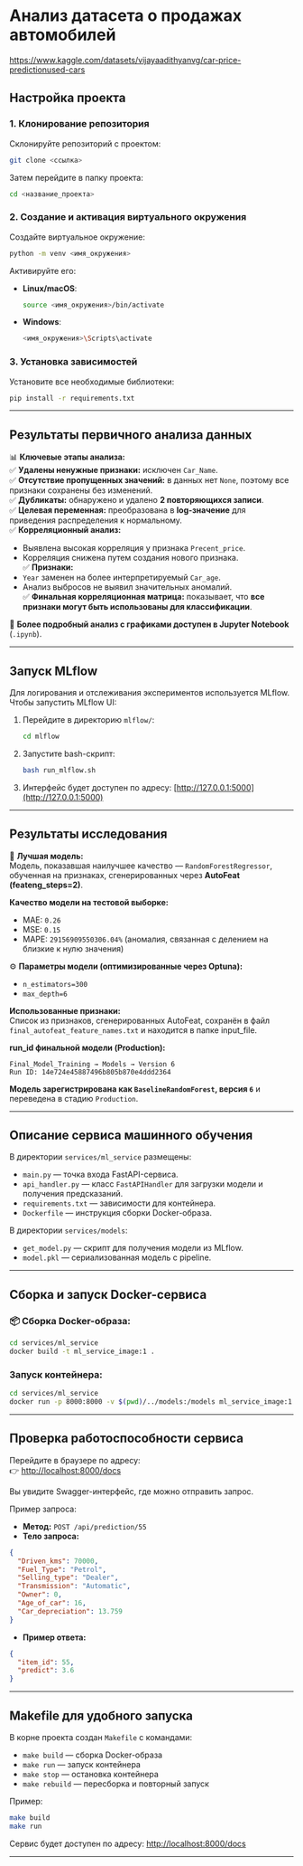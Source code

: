 # **Анализ датасета о продажах автомобилей**  
https://www.kaggle.com/datasets/vijayaadithyanvg/car-price-predictionused-cars

## **Настройка проекта**  

### **1. Клонирование репозитория**  
Склонируйте репозиторий с проектом:  
```bash
git clone <ссылка>
```
Затем перейдите в папку проекта:  
```bash
cd <название_проекта>
```

### **2. Создание и активация виртуального окружения**  
Создайте виртуальное окружение:  
```bash
python -m venv <имя_окружения>
```
Активируйте его:  
- **Linux/macOS**:  
  ```bash
  source <имя_окружения>/bin/activate
  ```
- **Windows**:  
  ```bash
  <имя_окружения>\Scripts\activate
  ```

### **3. Установка зависимостей**  
Установите все необходимые библиотеки:  
```bash
pip install -r requirements.txt
```

---

## **Результаты первичного анализа данных**  

📊 **Ключевые этапы анализа:**  
✅ **Удалены ненужные признаки:** исключен `Car_Name`.  
✅ **Отсутствие пропущенных значений:** в данных нет `None`, поэтому все признаки сохранены без изменений.  
✅ **Дубликаты:** обнаружено и удалено **2 повторяющихся записи**.  
✅ **Целевая переменная:** преобразована в **log-значение** для приведения распределения к нормальному.  
✅ **Корреляционный анализ:**  
   - Выявлена высокая корреляция у признака `Precent_price`.  
   - Корреляция снижена путем создания нового признака.  
✅ **Признаки:**  
   - `Year` заменен на более интерпретируемый `Car_age`.  
   - Анализ выбросов не выявил значительных аномалий.  
✅ **Финальная корреляционная матрица:** показывает, что **все признаки могут быть использованы для классификации**.  

📌 **Более подробный анализ с графиками доступен в Jupyter Notebook** (`.ipynb`).

---

## **Запуск MLflow**

Для логирования и отслеживания экспериментов используется MLflow.  
Чтобы запустить MLflow UI:

1. Перейдите в директорию `mlflow/`:
   ```bash
   cd mlflow
   ```

2. Запустите bash-скрипт:
   ```bash
   bash run_mlflow.sh
   ```

3. Интерфейс будет доступен по адресу: [http://127.0.0.1:5000](http://127.0.0.1:5000)

---

## **Результаты исследования**

📌 **Лучшая модель:**  
Модель, показавшая наилучшее качество — `RandomForestRegressor`, обученная на признаках, сгенерированных через **AutoFeat (feateng_steps=2)**.

**Качество модели на тестовой выборке:**  
- MAE: `0.26`  
- MSE: `0.15`  
- MAPE: `29156909550306.04%` (аномалия, связанная с делением на близкие к нулю значения)

⚙️ **Параметры модели (оптимизированные через Optuna):**
- `n_estimators=300`
- `max_depth=6`

**Использованные признаки:**  
Список из признаков, сгенерированных AutoFeat, сохранён в файл `final_autofeat_feature_names.txt` и находится в папке input_file.

**run_id финальной модели (Production):**
```
Final_Model_Training → Models → Version 6
Run ID: 14e724e45887496b805b870e4ddd2364
```

**Модель зарегистрирована как `BaselineRandomForest`, версия `6`**
и переведена в стадию `Production`.

---


## **Описание сервиса машинного обучения**

В директории `services/ml_service` размещены:

- `main.py` — точка входа FastAPI-сервиса.  
- `api_handler.py` — класс `FastAPIHandler` для загрузки модели и получения предсказаний.  
- `requirements.txt` — зависимости для контейнера.  
- `Dockerfile` — инструкция сборки Docker-образа.  

В директории `services/models`:

- `get_model.py` — скрипт для получения модели из MLflow.  
- `model.pkl` — сериализованная модель с pipeline.

---

## **Сборка и запуск Docker-сервиса**

### 📦 Сборка Docker-образа:
```bash
cd services/ml_service
docker build -t ml_service_image:1 .
```

### Запуск контейнера:
```bash
cd services/ml_service
docker run -p 8000:8000 -v $(pwd)/../models:/models ml_service_image:1
```

---

## **Проверка работоспособности сервиса**

Перейдите в браузере по адресу:  
👉 [http://localhost:8000/docs](http://localhost:8000/docs)  

Вы увидите Swagger-интерфейс, где можно отправить запрос.

Пример запроса:
- **Метод:** `POST /api/prediction/55`
- **Тело запроса:**
```json
{
  "Driven_kms": 70000,
  "Fuel_Type": "Petrol",
  "Selling_type": "Dealer",
  "Transmission": "Automatic",
  "Owner": 0,
  "Age_of_car": 16,
  "Car_depreciation": 13.759
}
```

- **Пример ответа:**
```json
{
  "item_id": 55,
  "predict": 3.6
}
```

---

## **Makefile для удобного запуска**

В корне проекта создан `Makefile` с командами:

- `make build` — сборка Docker-образа  
- `make run` — запуск контейнера  
- `make stop` — остановка контейнера  
- `make rebuild` — пересборка и повторный запуск

Пример:
```bash
make build
make run
```

Сервис будет доступен по адресу: [http://localhost:8000/docs](http://localhost:8000/docs)

---
